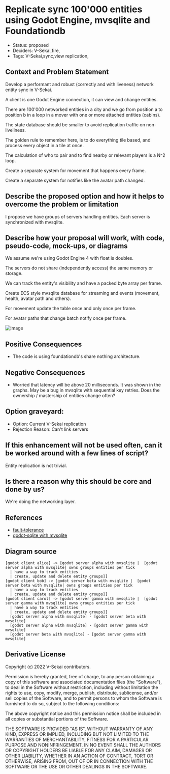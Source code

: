 # Replicate sync 100'000 entities using Godot Engine, mvsqlite and Foundationdb

- Status: proposed
- Deciders: V-Sekai,fire,
- Tags: V-Sekai,sync,view replication,

## Context and Problem Statement

Develop a performant and robust (correctly and with liveness) network entity sync in V-Sekai.

A client is one Godot Engine connection, it can view and change entities.

There are 100'000 networked entities in a city and we go from position a to position b in a loop in a mover with one or more attached entities (cabins).

The state database should be smaller to avoid replication traffic on non-liveliness.

The golden rule to remember here, is to do everything tile based, and process every object in a tile at once.

The calculation of who to pair and to find nearby or relevant players is a N^2 loop.

Create a separate system for movement that happens every frame.

Create a separate system for notifies like the avatar path changed.

## Describe the proposed option and how it helps to overcome the problem or limitation

I propose we have groups of servers handling entities. Each server is synchronized with mvsqlite.
  
## Describe how your proposal will work, with code, pseudo-code, mock-ups, or diagrams

We assume we're using Godot Engine 4 with float is doubles.

The servers do not share (independently access) the same memory or storage.

We can track the entity's visibility and have a packed byte array per frame.

Create ECS style mvsqlite database for streaming and events (movement, health, avatar path and others).

For movement update the table once and only once per frame.

For avatar paths that change batch notify once per frame.
 
![image](https://user-images.githubusercontent.com/32321/196743240-092dba67-98e7-4a92-937c-48dd26284d4f.png)

## Positive Consequences <!-- optional -->

- The code is using foundationdb's share nothing architecture.

## Negative Consequences <!-- optional -->

- Worried that latency will be above 20 milliseconds. It was shown in the graphs. May be a bug in mvsqlite with sequential key retries. Does the ownership / mastership of entities change often?

## Option graveyard: <!-- same as above -->

- Option: Current V-Sekai replication
- Rejection Reason: Can't link servers

## If this enhancement will not be used often, can it be worked around with a few lines of script?

Entity replication is not trivial.

## Is there a reason why this should be core and done by us?

We're doing the networking layer.

## References <!-- optional and numbers of links can vary -->

- [fault-tolerance](https://apple.github.io/foundationdb/fault-tolerance.html)
- [godot-sqlite with mvsqlite](https://github.com/V-Sekai/godot-sqlite/tree/mvsqlite)

## Diagram source

```nomnoml
[godot client alice] -> [godot server alpha with mvsqlite |  [godot server alpha with mvsqlite| owns groups entities per tick
  | have a way to track entities
  | create, update and delete entity groups]]
[godot client bob] -> [godot server beta with mvsqlite |  [godot server beta with mvsqlite| owns groups entities per tick
  | have a way to track entities
  | create, update and delete entity groups]]
[godot client carol] -> [godot server gamma with mvsqlite |  [godot server gamma with mvsqlite| owns groups entities per tick
  | have a way to track entities
  | create, update and delete entity groups]]
  [godot server alpha with mvsqlite] - [godot server beta with mvsqlite]
  [godot server alpha with mvsqlite] - [godot server gamma with mvsqlite]
  [godot server beta with mvsqlite] - [godot server gamma with mvsqlite]
```


## Derivative License

Copyright (c) 2022 V-Sekai contributors.

Permission is hereby granted, free of charge, to any person obtaining a copy
of this software and associated documentation files (the "Software"), to deal
in the Software without restriction, including without limitation the rights
to use, copy, modify, merge, publish, distribute, sublicense, and/or sell
copies of the Software, and to permit persons to whom the Software is
furnished to do so, subject to the following conditions:

The above copyright notice and this permission notice shall be included in all
copies or substantial portions of the Software.

THE SOFTWARE IS PROVIDED "AS IS", WITHOUT WARRANTY OF ANY KIND, EXPRESS OR
IMPLIED, INCLUDING BUT NOT LIMITED TO THE WARRANTIES OF MERCHANTABILITY,
FITNESS FOR A PARTICULAR PURPOSE AND NONINFRINGEMENT. IN NO EVENT SHALL THE
AUTHORS OR COPYRIGHT HOLDERS BE LIABLE FOR ANY CLAIM, DAMAGES OR OTHER
LIABILITY, WHETHER IN AN ACTION OF CONTRACT, TORT OR OTHERWISE, ARISING FROM,
  OUT OF OR IN CONNECTION WITH THE SOFTWARE OR THE USE OR OTHER DEALINGS IN THE
  SOFTWARE.
